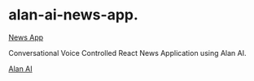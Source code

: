 # alan-ai-news-app. 

[News App](https://alan-ai-newsapp.netlify.app/)


Conversational Voice Controlled React News Application using Alan AI.

[Alan AI](https://alan.app/)

